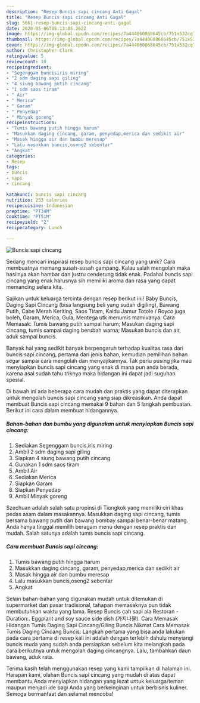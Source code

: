 ```yaml
---
description: "Resep Buncis sapi cincang Anti Gagal"
title: "Resep Buncis sapi cincang Anti Gagal"
slug: 5661-resep-buncis-sapi-cincang-anti-gagal
date: 2020-05-06T05:13:05.262Z
image: https://img-global.cpcdn.com/recipes/7a444060868645cb/751x532cq70/buncis-sapi-cincang-foto-resep-utama.jpg
thumbnail: https://img-global.cpcdn.com/recipes/7a444060868645cb/751x532cq70/buncis-sapi-cincang-foto-resep-utama.jpg
cover: https://img-global.cpcdn.com/recipes/7a444060868645cb/751x532cq70/buncis-sapi-cincang-foto-resep-utama.jpg
author: Christopher Clark
ratingvalue: 5
reviewcount: 10
recipeingredient:
- "Segenggam buncisiris miring"
- "2 sdm daging sapi giling"
- "4 siung bawang putih cincang"
- "1 sdm saos tiram"
- " Air"
- " Merica"
- " Garam"
- " Penyedap"
- " Minyak goreng"
recipeinstructions:
- "Tumis bawang putih hingga harum"
- "Masukkan daging cincang, garam, penyedap,merica dan sedikit air"
- "Masak hingga air dan bumbu meresap"
- "Lalu masukkan buncis,oseng2 sebentar"
- "Angkat"
categories:
- Resep
tags:
- buncis
- sapi
- cincang

katakunci: buncis sapi cincang 
nutrition: 253 calories
recipecuisine: Indonesian
preptime: "PT34M"
cooktime: "PT51M"
recipeyield: "2"
recipecategory: Lunch

---
```



![Buncis sapi cincang](https://img-global.cpcdn.com/recipes/7a444060868645cb/751x532cq70/buncis-sapi-cincang-foto-resep-utama.jpg)

Sedang mencari inspirasi resep buncis sapi cincang yang unik? Cara membuatnya memang susah-susah gampang. Kalau salah mengolah maka hasilnya akan hambar dan justru cenderung tidak enak. Padahal buncis sapi cincang yang enak harusnya sih memiliki aroma dan rasa yang dapat memancing selera kita.

Sajikan untuk keluarga tercinta dengan resep berikut ini! Baby Buncis, Daging Sapi Cincang (bisa langsung beli yang sudah digiling), Bawang Putih, Cabe Merah Keriting, Saos Tiram, Kaldu Jamur Totole / Royco juga boleh, Garam, Merica, Gula, Mentega utk menumis mamivanya. Cara Memasak: Tumis bawang putih sampai harum; Masukan daging sapi cincang, tumis sampai daging berubah warna; Masukan buncis dan air, aduk sampai buncis.

Banyak hal yang sedikit banyak berpengaruh terhadap kualitas rasa dari buncis sapi cincang, pertama dari jenis bahan, kemudian pemilihan bahan segar sampai cara mengolah dan menyajikannya. Tak perlu pusing jika mau menyiapkan buncis sapi cincang yang enak di mana pun anda berada, karena asal sudah tahu triknya maka hidangan ini dapat jadi suguhan spesial.


Di bawah ini ada beberapa cara mudah dan praktis yang dapat diterapkan untuk mengolah buncis sapi cincang yang siap dikreasikan. Anda dapat membuat Buncis sapi cincang memakai 9 bahan dan 5 langkah pembuatan. Berikut ini cara dalam membuat hidangannya.

<!--inarticleads1-->

##### Bahan-bahan dan bumbu yang digunakan untuk menyiapkan Buncis sapi cincang:

1. Sediakan Segenggam buncis,iris miring
1. Ambil 2 sdm daging sapi giling
1. Siapkan 4 siung bawang putih cincang
1. Gunakan 1 sdm saos tiram
1. Ambil  Air
1. Sediakan  Merica
1. Siapkan  Garam
1. Siapkan  Penyedap
1. Ambil  Minyak goreng


Szechuan adalah salah satu propinsi di Tiongkok yang memiliki ciri khas pedas asam dalam masakannya. Masukkan daging sapi cincang, tumis bersama bawang putih dan bawang bombay sampai benar-benar matang. Anda hanya tinggal memilih beragam menu dengan resep praktis dan mudah. Salah satunya adalah tumis buncis sapi cincang. 

<!--inarticleads2-->

##### Cara membuat Buncis sapi cincang:

1. Tumis bawang putih hingga harum
1. Masukkan daging cincang, garam, penyedap,merica dan sedikit air
1. Masak hingga air dan bumbu meresap
1. Lalu masukkan buncis,oseng2 sebentar
1. Angkat


Selain bahan-bahan yang digunakan mudah untuk ditemukan di supermarket dan pasar tradisional, tahapan memasaknya pun tidak membutuhkan waktu yang lama. Resep Buncis cah sapi ala Restoran - Duration:. Eggplant and soy sauce side dish (가지나물). Cara Memasak Hidangan Tumis Daging Sapi Cincang/Giling Buncis Nikmat Cara Memasak Tumis Daging Cincang Buncis: Langkah pertama yang bisa anda lakukan pada cara pertama di resep kali ini adalah dengan terlebih dahulu menyiangi buncis muda yang sudah anda persiapkan sebelum kita melangkah pada cara berikutnya untuk mengolah daging cincangnya. Lalu, tambahkan daun bawang, aduk rata. 

Terima kasih telah menggunakan resep yang kami tampilkan di halaman ini. Harapan kami, olahan Buncis sapi cincang yang mudah di atas dapat membantu Anda menyiapkan hidangan yang lezat untuk keluarga/teman maupun menjadi ide bagi Anda yang berkeinginan untuk berbisnis kuliner. Semoga bermanfaat dan selamat mencoba!
